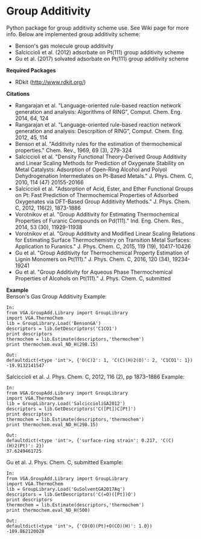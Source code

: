 # Group Additivity
Python package for group additivity scheme use. See Wiki page for more info. Below are implemented group additivity scheme:
- Benson's gas molecule group additivity 
- Salciccioli et al. (2012) adsorbate on Pt(111) group additivity scheme
- Gu et al. (2017) solvated adsorbate on Pt(111) group additivity scheme

**Required Packages**
- RDkit (http://www.rdkit.org/)

**Citations**
- Rangarajan et al. "Language-oriented rule-based reaction network generation and analysis: Algorithms of RING", Comput. Chem. Eng. 2014, 64, 124
- Rangarajan et al. "Language-oriented rule-based reaction network generation and analysis: Descrpition of RING", Comput. Chem. Eng. 2012, 45, 114
- Benson et al. "Additivity rules for the estimation of thermochemical properties." Chem. Rev., 1969, 69 (3), 279-324
- Salciccioli et al. "Density Functional Theory-Derived Group Additivity and Linear Scaling Methods for Prediction of Oxygenate Stability on Metal Catalysts: Adsorption of Open-Ring Alcohol and Polyol Dehydrogenation Intermediates on Pt-Based Metals." J. Phys. Chem. C, 2010, 114 (47) 20155-20166
- Salciccioli et al. "Adsorption of Acid, Ester, and Ether Functional Groups on Pt: Fast Prediction of Thermochemical Properties of Adsorbed Oxygenates via DFT-Based Group Additivity Methods." J. Phys. Chem. C, 2012, 116(2), 1873-1886
- Vorotnikov et al. "Group Additivity for Estimating Thermochemical Properties of Furanic Compounds on Pd(111)." Ind. Eng. Chem. Res., 2014, 53 (30), 11929-11938
- Vorotnikov et al. "Group Additivity and Modified Linear Scaling Relations for Estimating Surface Thermochemistry on Transition Metal Surfaces: Application to Furanics." J. Phys. Chem. C, 2015, 119 (19), 10417-10426
- Gu et al. "Group Additivity for Thermochemical Property Estimation of Lignin Monomers on Pt(111)." J. Phys. Chem. C, 2016, 120 (34), 19234-19241
- Gu et al. "Group Additivity for Aqueous Phase Thermochemical Properties of Alcohols on Pt(111)." J. Phys. Chem. C, submitted

**Example**  
Benson's Gas Group Additivity Example:
```
In:
from VGA.GroupAdd.Library import GroupLibrary
import VGA.ThermoChem
lib = GroupLibrary.Load('BensonGA')
descriptors = lib.GetDescriptors('C1CO1')
print descriptors
thermochem = lib.Estimate(descriptors,'thermochem')
print thermochem.eval_ND_H(298.15)

Out:
defaultdict(<type 'int'>, {'O(C)2': 1, 'C(C)(H)2(O)': 2, 'C1CO1': 1})
-19.9132141547
```
Salciccioli et al. J. Phys. Chem. C, 2012, 116 (2), pp 1873–1886 Example:
```
In:
from VGA.GroupAdd.Library import GroupLibrary
import VGA.ThermoChem
lib = GroupLibrary.Load('SalciccioliGA2012')
descriptors = lib.GetDescriptors('C([Pt])C[Pt]')
print descriptors
thermochem = lib.Estimate(descriptors,'thermochem')
print thermochem.eval_ND_H(298.15)

Out:
defaultdict(<type 'int'>, {'surface-ring strain': 0.217, 'C(C)(H)2(Pt)': 2})
37.6249461725
```
Gu et al. J. Phys. Chem. C, submitted Example:
```
In:
from VGA.GroupAdd.Library import GroupLibrary
import VGA.ThermoChem
lib = GroupLibrary.Load('GuSolventGA2017Aq')
descriptors = lib.GetDescriptors('C(=O)([Pt])O')
print descriptors
thermochem = lib.Estimate(descriptors,'thermochem')
print thermochem.eval_ND_H(500)

Out:
defaultdict(<type 'int'>, {'CO(O)(Pt)+O(CO)(H)': 1.0})
-109.862120028
```

